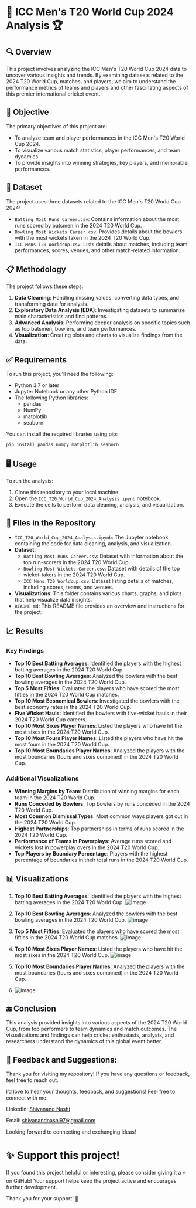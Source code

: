 # 🏏 ICC Men's T20 World Cup 2024 Analysis 🏆

## 🔍 Overview

This project involves analyzing the ICC Men's T20 World Cup 2024 data to uncover various insights and trends. By examining datasets related to the 2024 T20 World Cup, matches, and players, we aim to understand the performance metrics of teams and players and other fascinating aspects of this premier international cricket event.

## 📝 Objective

The primary objectives of this project are:

- To analyze team and player performances in the ICC Men's T20 World Cup 2024.
- To visualize various match statistics, player performances, and team dynamics.
- To provide insights into winning strategies, key players, and memorable performances.

## 📄 Dataset

The project uses three datasets related to the ICC Men's T20 World Cup 2024:

- `Batting Most Runs Career.csv`: Contains information about the most runs scored by batsmen in the 2024 T20 World Cup.
- `Bowling Most Wickets Career.csv`: Provides details about the bowlers with the most wickets taken in the 2024 T20 World Cup.
- `ICC Mens T20 Worldcup.csv`: Lists details about matches, including team performances, scores, venues, and other match-related information.

## 📋 Methodology

The project follows these steps:

1. **Data Cleaning**: Handling missing values, converting data types, and transforming data for analysis.
2. **Exploratory Data Analysis (EDA)**: Investigating datasets to summarize main characteristics and find patterns.
3. **Advanced Analysis**: Performing deeper analysis on specific topics such as top batsmen, bowlers, and team performances.
4. **Visualization**: Creating plots and charts to visualize findings from the data.

## ✅ Requirements

To run this project, you'll need the following:

- Python 3.7 or later
- Jupyter Notebook or any other Python IDE
- The following Python libraries:
  - pandas
  - NumPy
  - matplotlib
  - seaborn

You can install the required libraries using pip:

```bash
pip install pandas numpy matplotlib seaborn
```

## 🖥️ Usage

To run the analysis:

1. Clone this repository to your local machine.
2. Open the `ICC_T20_World_Cup_2024_Analysis.ipynb` notebook.
3. Execute the cells to perform data cleaning, analysis, and visualization.

## 📁 Files in the Repository

- `ICC_T20_World_Cup_2024_Analysis.ipynb`: The Jupyter notebook containing the code for data cleaning, analysis, and visualization.
- **Dataset**:
  - `Batting Most Runs Career.csv`: Dataset with information about the top run-scorers in the 2024 T20 World Cup.
  - `Bowling Most Wickets Career.csv`: Dataset with details of the top wicket-takers in the 2024 T20 World Cup.
  - `ICC Mens T20 Worldcup.csv`: Dataset listing details of matches, including scores, teams, and venues.
- **Visualizations**: This folder contains various charts, graphs, and plots that help visualize data insights.
- `README.md`: This README file provides an overview and instructions for the project.

## 📈 Results

### Key Findings

- **Top 10 Best Batting Averages**: Identified the players with the highest batting averages in the 2024 T20 World Cup.
- **Top 10 Best Bowling Averages**: Analyzed the bowlers with the best bowling averages in the 2024 T20 World Cup.
- **Top 5 Most Fifties**: Evaluated the players who have scored the most fifties in the 2024 T20 World Cup matches.
- **Top 10 Most Economical Bowlers**: Investigated the bowlers with the best economy rates in the 2024 T20 World Cup.
- **Five Wicket Hauls**: Identified the bowlers with five-wicket hauls in their 2024 T20 World Cup careers.
- **Top 10 Most Sixes Player Names**: Listed the players who have hit the most sixes in the 2024 T20 World Cup.
- **Top 10 Most Fours Player Names**: Listed the players who have hit the most fours in the 2024 T20 World Cup.
- **Top 10 Most Boundaries Player Names**: Analyzed the players with the most boundaries (fours and sixes combined) in the 2024 T20 World Cup.

### Additional Visualizations

- **Winning Margins by Team**: Distribution of winning margins for each team in the 2024 T20 World Cup.
- **Runs Conceded by Bowlers**: Top bowlers by runs conceded in the 2024 T20 World Cup.
- **Most Common Dismissal Types**: Most common ways players got out in the 2024 T20 World Cup.
- **Highest Partnerships**: Top partnerships in terms of runs scored in the 2024 T20 World Cup.
- **Performance of Teams in Powerplays**: Average runs scored and wickets lost in powerplay overs in the 2024 T20 World Cup.
- **Top Players by Boundary Percentage**: Players with the highest percentage of boundaries in their total runs in the 2024 T20 World Cup.

## 📊 Visualizations

 1. **Top 10 Best Batting Averages**: Identified the players with the highest batting averages in the 2024 T20 World Cup.
    ![image](https://github.com/jicsjitu/ICC_MENS_T20_WORLDCUP__2024/assets/162569175/139e0bae-55dd-43b5-bbf2-fd7e759f474b)

2. **Top 10 Best Bowling Averages**: Analyzed the bowlers with the best bowling averages in the 2024 T20 World Cup.
![image](https://github.com/jicsjitu/ICC_MENS_T20_WORLDCUP__2024/assets/162569175/ac1fcfba-7fbb-44db-8183-da9f90a9b578)

3. **Top 5 Most Fifties**: Evaluated the players who have scored the most fifties in the 2024 T20 World Cup matches.
   ![image](https://github.com/jicsjitu/ICC_MENS_T20_WORLDCUP__2024/assets/162569175/f2cb3cda-0187-459a-88f3-67fffa043be1)

4. **Top 10 Most Sixes Player Names**: Listed the players who have hit the most sixes in the 2024 T20 World Cup.
![image](https://github.com/jicsjitu/ICC_MENS_T20_WORLDCUP__2024/assets/162569175/ec3e7afa-086c-4d75-9f37-5156c1c3f588)

5. **Top 10 Most Boundaries Player Names**: Analyzed the players with the most boundaries (fours and sixes combined) in the 2024 T20 World Cup.
6. ![image](https://github.com/jicsjitu/ICC_MENS_T20_WORLDCUP__2024/assets/162569175/8a8b405b-38dc-40c2-8c7f-eced02d7d47a)

## 🔚 Conclusion

This analysis provided insights into various aspects of the 2024 T20 World Cup, from top performers to team dynamics and match outcomes. The visualizations and findings can help cricket enthusiasts, analysts, and researchers understand the dynamics of this global event better.

## 💬 Feedback and Suggestions:

Thank you for visiting my repository! If you have any questions or feedback, feel free to reach out.

I’d love to hear your thoughts, feedback, and suggestions! Feel free to connect with me:

 LinkedIn: [Shivanand Nashi](https://www.linkedin.com/in/shivanand-s-nashi-79579821a)
 
 Email: shivanandnashi97@gmail.com


Looking forward to connecting and exchanging ideas!

# ✨ Support this project!
If you found this project helpful or interesting, please consider giving it a ⭐ on GitHub!
Your support helps keep the project active and encourages further development.

Thank you for your support! 💖

